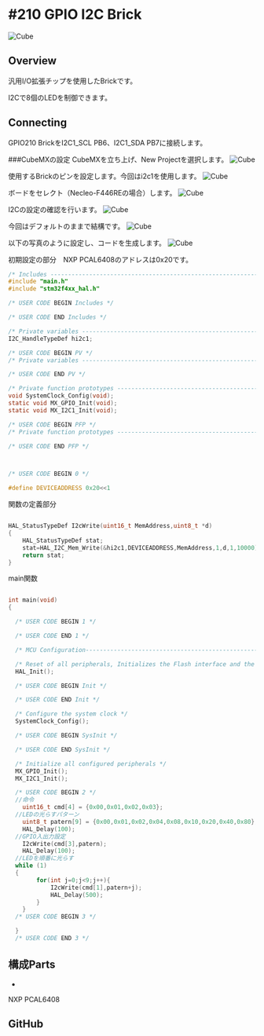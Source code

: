 # #210 GPIO I2C Brick

![Cube](../img/GPIO210/210_gpio.jpg)
<!--COLORME-->

## Overview
汎用I/O拡張チップを使用したBrickです。

I2Cで8個のLEDを制御できます。

## Connecting
GPIO210 BrickをI2C1_SCL	PB6、I2C1_SDA	PB7に接続します。

###CubeMXの設定
CubeMXを立ち上げ、New Projectを選択します。
![Cube](../img/GPIO210/Fabo210_CubeMX_Select.png)

使用するBrickのピンを設定します。今回はi2c1を使用します。
![Cube](../img/GPIO210/Fabo210_CubeMX_Pin.png)

ボードをセレクト（Necleo-F446REの場合）します。
![Cube](../img/GPIO210/Fabo210_CubeMX_BoardSelect.png)

I2Cの設定の確認を行います。
![Cube](../img/GPIO210/Fabo210_CubeMX_i2cSet.png)

今回はデフォルトのままで結構です。
![Cube](../img/GPIO210/Fabo210_CubeMX_i2cSetting.png)

以下の写真のように設定し、コードを生成します。
![Cube](../img/GPIO210/Fabo210_CubeMX_Gencode.png)

初期設定の部分　NXP PCAL6408のアドレスは0x20です。
```c
/* Includes ------------------------------------------------------------------*/
#include "main.h"
#include "stm32f4xx_hal.h"

/* USER CODE BEGIN Includes */

/* USER CODE END Includes */

/* Private variables ---------------------------------------------------------*/
I2C_HandleTypeDef hi2c1;

/* USER CODE BEGIN PV */
/* Private variables ---------------------------------------------------------*/

/* USER CODE END PV */

/* Private function prototypes -----------------------------------------------*/
void SystemClock_Config(void);
static void MX_GPIO_Init(void);
static void MX_I2C1_Init(void);

/* USER CODE BEGIN PFP */
/* Private function prototypes -----------------------------------------------*/

/* USER CODE END PFP */



/* USER CODE BEGIN 0 */

#define DEVICEADDRESS 0x20<<1
```

関数の定義部分
```c

HAL_StatusTypeDef I2cWrite(uint16_t MemAddress,uint8_t *d)
{
	HAL_StatusTypeDef stat;
	stat=HAL_I2C_Mem_Write(&hi2c1,DEVICEADDRESS,MemAddress,1,d,1,10000);
	return stat;
}

```


main関数
```c

int main(void)
{

  /* USER CODE BEGIN 1 */

  /* USER CODE END 1 */

  /* MCU Configuration----------------------------------------------------------*/

  /* Reset of all peripherals, Initializes the Flash interface and the Systick. */
  HAL_Init();

  /* USER CODE BEGIN Init */

  /* USER CODE END Init */

  /* Configure the system clock */
  SystemClock_Config();

  /* USER CODE BEGIN SysInit */

  /* USER CODE END SysInit */

  /* Initialize all configured peripherals */
  MX_GPIO_Init();
  MX_I2C1_Init();

  /* USER CODE BEGIN 2 */
  //命令
	uint16_t cmd[4] = {0x00,0x01,0x02,0x03};
  //LEDの光らすパターン
	uint8_t patern[9] = {0x00,0x01,0x02,0x04,0x08,0x10,0x20,0x40,0x80};
	HAL_Delay(100);
  //GPIO入出力設定
	I2cWrite(cmd[3],patern);
	HAL_Delay(100);
  //LEDを順番に光らす
  while (1)
  {
		for(int j=0;j<9;j++){
			I2cWrite(cmd[1],patern+j);
			HAL_Delay(500);
		}
	}
  /* USER CODE BEGIN 3 */

  }
  /* USER CODE END 3 */

```


## 構成Parts
-
NXP PCAL6408

## GitHub
